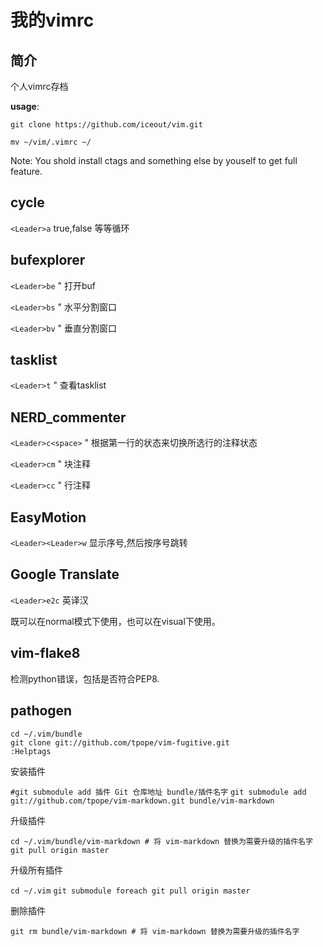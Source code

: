 我的vimrc
=========

简介
----
个人vimrc存档

__usage__:

`git clone https://github.com/iceout/vim.git`

`mv ~/vim/.vimrc ~/`

Note: You shold install ctags and something else by youself to get full feature.


cycle
-----
`<Leader>a` true,false 等等循环


bufexplorer
-----------
`<Leader>be` " 打开buf

`<Leader>bs` " 水平分割窗口

`<Leader>bv` " 垂直分割窗口


tasklist
--------
`<Leader>t` " 查看tasklist


NERD\_commenter
--------------
`<Leader>c<space>` " 根据第一行的状态来切换所选行的注释状态

`<Leader>cm` " 块注释

`<Leader>cc` " 行注释


EasyMotion
--
`<Leader><Leader>w` 显示序号,然后按序号跳转


Google Translate
--
`<Leader>e2c` 英译汉

既可以在normal模式下使用，也可以在visual下使用。


vim-flake8
-
<F7>检测python错误，包括是否符合PEP8.


pathogen
-

    cd ~/.vim/bundle
    git clone git://github.com/tpope/vim-fugitive.git
    :Helptags

安装插件

`#git submodule add 插件 Git 仓库地址 bundle/插件名字`
`git submodule add git://github.com/tpope/vim-markdown.git bundle/vim-markdown`

升级插件

`cd ~/.vim/bundle/vim-markdown # 将 vim-markdown 替换为需要升级的插件名字`
`git pull origin master`

升级所有插件

`cd ~/.vim`
`git submodule foreach git pull origin master`

删除插件

`git rm bundle/vim-markdown # 将 vim-markdown 替换为需要升级的插件名字`
